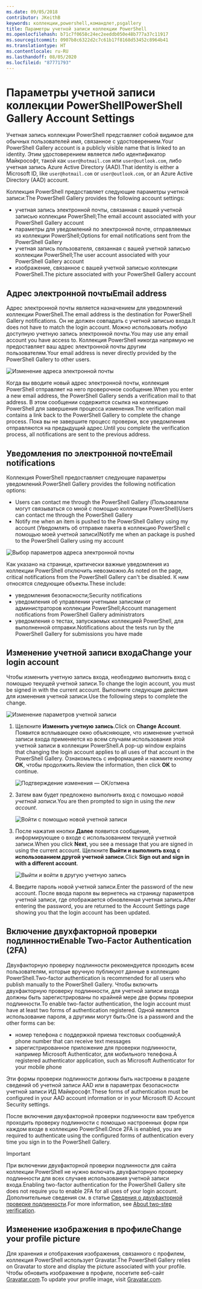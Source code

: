 ```yaml
---
ms.date: 09/05/2018
contributor: JKeithB
keywords: коллекции,powershell,командлет,psgallery
title: Параметры учетной записи коллекции PowerShell
ms.openlocfilehash: b71c7f0658c24ec2eeddb050e48b777a37c11917
ms.sourcegitcommit: 0907b8c6322d2c7c61b17f8168d53452c8964b41
ms.translationtype: HT
ms.contentlocale: ru-RU
ms.lasthandoff: 08/05/2020
ms.locfileid: "87771793"
---
```

# <a name="powershell-gallery-account-settings"></a><span data-ttu-id="7eed1-103">Параметры учетной записи коллекции PowerShell</span><span class="sxs-lookup"><span data-stu-id="7eed1-103">PowerShell Gallery Account Settings</span></span>

<span data-ttu-id="7eed1-104">Учетная запись коллекции PowerShell представляет собой видимое для обычных пользователей имя, связанное с удостоверением.</span><span class="sxs-lookup"><span data-stu-id="7eed1-104">Your PowerShell Gallery account is a publicly visible name that is linked to an identity.</span></span> <span data-ttu-id="7eed1-105">Этим удостоверением является либо идентификатор Майкрософт, такой как `user@hotmail.com` или `user@outlook.com`, либо учетная запись Azure Active Directory (AAD).</span><span class="sxs-lookup"><span data-stu-id="7eed1-105">That identity is either a Microsoft ID, like `user@hotmail.com` or `user@outlook.com`, or an Azure Active Directory (AAD) account.</span></span>

<span data-ttu-id="7eed1-106">Коллекция PowerShell предоставляет следующие параметры учетной записи:</span><span class="sxs-lookup"><span data-stu-id="7eed1-106">The PowerShell Gallery provides the following account settings:</span></span>

- <span data-ttu-id="7eed1-107">учетная запись электронной почты, связанная с вашей учетной записью коллекции PowerShell;</span><span class="sxs-lookup"><span data-stu-id="7eed1-107">The email account associated with your PowerShell Gallery account</span></span>
- <span data-ttu-id="7eed1-108">параметры для уведомлений по электронной почте, отправляемых из коллекции PowerShell;</span><span class="sxs-lookup"><span data-stu-id="7eed1-108">Options for email notifications sent from the PowerShell Gallery</span></span>
- <span data-ttu-id="7eed1-109">учетная запись пользователя, связанная с вашей учетной записью коллекции PowerShell;</span><span class="sxs-lookup"><span data-stu-id="7eed1-109">The user account associated with your PowerShell Gallery account</span></span>
- <span data-ttu-id="7eed1-110">изображение, связанное с вашей учетной записью коллекции PowerShell.</span><span class="sxs-lookup"><span data-stu-id="7eed1-110">The picture associated with your PowerShell Gallery account</span></span>

## <a name="email-address"></a><span data-ttu-id="7eed1-111">Адрес электронной почты</span><span class="sxs-lookup"><span data-stu-id="7eed1-111">Email address</span></span>

<span data-ttu-id="7eed1-112">Адрес электронной почты является назначением для уведомлений коллекции PowerShell.</span><span class="sxs-lookup"><span data-stu-id="7eed1-112">The email address is the destination for PowerShell Gallery notifications.</span></span> <span data-ttu-id="7eed1-113">Он не должен совпадать с учетной записью входа.</span><span class="sxs-lookup"><span data-stu-id="7eed1-113">It does not have to match the login account.</span></span> <span data-ttu-id="7eed1-114">Можно использовать любую доступную учетную запись электронной почты.</span><span class="sxs-lookup"><span data-stu-id="7eed1-114">You may use any email account you have access to.</span></span> <span data-ttu-id="7eed1-115">Коллекция PowerShell никогда напрямую не предоставляет ваш адрес электронной почты другим пользователям.</span><span class="sxs-lookup"><span data-stu-id="7eed1-115">Your email address is never directly provided by the PowerShell Gallery to other users.</span></span>

![Изменение адреса электронной почты](media/managing-account/PSGallery_AcccountEmailAddress.png)

<span data-ttu-id="7eed1-117">Когда вы вводите новый адрес электронной почты, коллекция PowerShell отправляет на него проверочное сообщение.</span><span class="sxs-lookup"><span data-stu-id="7eed1-117">When you enter a new email address, the PowerShell Gallery sends a verification mail to that address.</span></span> <span data-ttu-id="7eed1-118">В этом сообщении содержится ссылка на коллекцию PowerShell для завершения процесса изменения.</span><span class="sxs-lookup"><span data-stu-id="7eed1-118">The verification mail contains a link back to the PowerShell Gallery to complete the change process.</span></span> <span data-ttu-id="7eed1-119">Пока вы не завершите процесс проверки, все уведомления отправляются на предыдущий адрес.</span><span class="sxs-lookup"><span data-stu-id="7eed1-119">Until you complete the verification process, all notifications are sent to the previous address.</span></span>

## <a name="email-notifications"></a><span data-ttu-id="7eed1-120">Уведомления по электронной почте</span><span class="sxs-lookup"><span data-stu-id="7eed1-120">Email notifications</span></span>

<span data-ttu-id="7eed1-121">Коллекция PowerShell предоставляет следующие параметры уведомлений.</span><span class="sxs-lookup"><span data-stu-id="7eed1-121">PowerShell Gallery provides the following notification options:</span></span>

- <span data-ttu-id="7eed1-122">Users can contact me through the PowerShell Gallery (Пользователи могут связываться со мной с помощью коллекции PowerShell)</span><span class="sxs-lookup"><span data-stu-id="7eed1-122">Users can contact me through the PowerShell Gallery</span></span>
- <span data-ttu-id="7eed1-123">Notify me when an item is pushed to the PowerShell Gallery using my account (Уведомлять об отправке пакета в коллекцию PowerShell с помощью моей учетной записи)</span><span class="sxs-lookup"><span data-stu-id="7eed1-123">Notify me when an package is pushed to the PowerShell Gallery using my account</span></span>

![Выбор параметров адреса электронной почты](media/managing-account/PSGallery_AccountEmailOptions.png)

<span data-ttu-id="7eed1-125">Как указано на странице, критически важные уведомления из коллекции PowerShell отключить невозможно.</span><span class="sxs-lookup"><span data-stu-id="7eed1-125">As noted on the page, critical notifications from the PowerShell Gallery can't be disabled.</span></span>
<span data-ttu-id="7eed1-126">К ним относятся следующие объекты.</span><span class="sxs-lookup"><span data-stu-id="7eed1-126">These include:</span></span>

- <span data-ttu-id="7eed1-127">уведомления безопасности;</span><span class="sxs-lookup"><span data-stu-id="7eed1-127">Security notifications</span></span>
- <span data-ttu-id="7eed1-128">уведомления об управлении учетными записями от администраторов коллекции PowerShell;</span><span class="sxs-lookup"><span data-stu-id="7eed1-128">Account management notifications from PowerShell Gallery administrators</span></span>
- <span data-ttu-id="7eed1-129">уведомления о тестах, запускаемых коллекцией PowerShell, для выполненной отправки.</span><span class="sxs-lookup"><span data-stu-id="7eed1-129">Notifications about the tests run by the PowerShell Gallery for submissions you have made</span></span>

## <a name="change-your-login-account"></a><span data-ttu-id="7eed1-130">Изменение учетной записи входа</span><span class="sxs-lookup"><span data-stu-id="7eed1-130">Change your login account</span></span>

<span data-ttu-id="7eed1-131">Чтобы изменить учетную запись входа, необходимо выполнить вход с помощью текущей учетной записи.</span><span class="sxs-lookup"><span data-stu-id="7eed1-131">To change the login account, you must be signed in with the current account.</span></span> <span data-ttu-id="7eed1-132">Выполните следующие действия для изменения учетной записи.</span><span class="sxs-lookup"><span data-stu-id="7eed1-132">Use the following steps to complete the change.</span></span>

![Изменение параметров учетной записи](media/managing-account/PSGallery_LoginAccountSettings.png)

1. <span data-ttu-id="7eed1-134">Щелкните **Изменить учетную запись**.</span><span class="sxs-lookup"><span data-stu-id="7eed1-134">Click on **Change Account**.</span></span> <span data-ttu-id="7eed1-135">Появится всплывающее окно объясняющее, что изменение учетной записи входа применяется ко всем случаям использования этой учетной записи в коллекции PowerShell.</span><span class="sxs-lookup"><span data-stu-id="7eed1-135">A pop-up window explains that changing the login account applies to all uses of that account in the PowerShell Gallery.</span></span> <span data-ttu-id="7eed1-136">Ознакомьтесь с информацией и нажмите кнопку **ОК**, чтобы продолжить.</span><span class="sxs-lookup"><span data-stu-id="7eed1-136">Review the information, then click **OK** to continue.</span></span>

   ![Подтверждение изменения — OK/отмена](media/managing-account/PSGallery_LoginAccountChange-1.png)

2. <span data-ttu-id="7eed1-138">Затем вам будет предложено выполнить вход с помощью _новой учетной записи_.</span><span class="sxs-lookup"><span data-stu-id="7eed1-138">You are then prompted to sign in using the _new account_.</span></span>

   ![Войти с помощью новой учетной записи](media/managing-account/PSGallery_LoginAccountChange-2.png)

3. <span data-ttu-id="7eed1-140">После нажатия кнопки **Далее** появится сообщение, информирующее о входе с использованием текущей учетной записи.</span><span class="sxs-lookup"><span data-stu-id="7eed1-140">When you click **Next**, you see a message that you are signed in using the current account.</span></span>
   <span data-ttu-id="7eed1-141">Щелкните **Выйти и выполнить вход с использованием другой учетной записи**.</span><span class="sxs-lookup"><span data-stu-id="7eed1-141">Click **Sign out and sign in with a different account**.</span></span>

   ![Выйти и войти в другую учетную запись](media/managing-account/PSGallery_LoginAccountChange-3.png)

4. <span data-ttu-id="7eed1-143">Введите пароль новой учетной записи.</span><span class="sxs-lookup"><span data-stu-id="7eed1-143">Enter the password of the new account.</span></span> <span data-ttu-id="7eed1-144">После ввода пароля вы вернетесь на страницу параметров учетной записи, где отображается обновленная учетная запись.</span><span class="sxs-lookup"><span data-stu-id="7eed1-144">After entering the password, you are returned to the Account Settings page showing you that the login account has been updated.</span></span>

## <a name="enable-two-factor-authentication-2fa"></a><span data-ttu-id="7eed1-145">Включение двухфакторной проверки подлинности</span><span class="sxs-lookup"><span data-stu-id="7eed1-145">Enable Two-Factor Authentication (2FA)</span></span>

<span data-ttu-id="7eed1-146">Двухфакторную проверку подлинности рекомендуется проходить всем пользователям, которые вручную публикуют данные в коллекцию PowerShell.</span><span class="sxs-lookup"><span data-stu-id="7eed1-146">Two-factor authentication is recommended for all users who publish manually to the PowerShell Gallery.</span></span> <span data-ttu-id="7eed1-147">Чтобы включить двухфакторную проверку подлинности, для учетной записи входа должны быть зарегистрированы по крайней мере две формы проверки подлинности.</span><span class="sxs-lookup"><span data-stu-id="7eed1-147">To enable two-factor authentication, the login account must have at least two forms of authentication registered.</span></span> <span data-ttu-id="7eed1-148">Одной является использование пароля, а другими могут быть:</span><span class="sxs-lookup"><span data-stu-id="7eed1-148">One is a password and the other forms can be:</span></span>

- <span data-ttu-id="7eed1-149">номер телефона с поддержкой приема текстовых сообщений;</span><span class="sxs-lookup"><span data-stu-id="7eed1-149">A phone number that can receive text messages</span></span>
- <span data-ttu-id="7eed1-150">зарегистрированное приложение для проверки подлинности, например Microsoft Authenticator, для мобильного телефона.</span><span class="sxs-lookup"><span data-stu-id="7eed1-150">A registered authenticator application, such as Microsoft Authenticator for your mobile phone</span></span>

<span data-ttu-id="7eed1-151">Эти формы проверки подлинности должны быть настроены в разделе сведений об учетной записи AAD или в параметрах безопасности учетной записи ИД Майкрософт.</span><span class="sxs-lookup"><span data-stu-id="7eed1-151">These forms of authentication must be configured in your AAD account information or in your Microsoft ID Account Security settings.</span></span>

<span data-ttu-id="7eed1-152">После включения двухфакторной проверки подлинности вам требуется проходить проверку подлинности с помощью настроенных форм при каждом входе в коллекцию PowerShell.</span><span class="sxs-lookup"><span data-stu-id="7eed1-152">Once 2FA is enabled, you are required to authenticate using the configured forms of authentication every time you sign in to the PowerShell Gallery.</span></span>

> [!IMPORTANT]
> <span data-ttu-id="7eed1-153">При включении двухфакторной проверки подлинности для сайта коллекции PowerShell не нужно включать двухфакторную проверку подлинности для всех случаев использования учетной записи входа.</span><span class="sxs-lookup"><span data-stu-id="7eed1-153">Enabling two-factor authentication for the PowerShell Gallery site does not require you to enable 2FA for all uses of your login account.</span></span> <span data-ttu-id="7eed1-154">Дополнительные сведения см. в статье [Сведения о двухфакторной проверке подлинности](https://support.microsoft.com/help/12408/microsoft-account-about-two-step-verification).</span><span class="sxs-lookup"><span data-stu-id="7eed1-154">For more information, see [About two-step verification](https://support.microsoft.com/help/12408/microsoft-account-about-two-step-verification).</span></span>

## <a name="change-your-profile-picture"></a><span data-ttu-id="7eed1-155">Изменение изображения в профиле</span><span class="sxs-lookup"><span data-stu-id="7eed1-155">Change your profile picture</span></span>

<span data-ttu-id="7eed1-156">Для хранения и отображения изображения, связанного с профилем, коллекция PowerShell использует Gravatar.</span><span class="sxs-lookup"><span data-stu-id="7eed1-156">The PowerShell Gallery relies on Gravatar to store and display the picture associated with your profile.</span></span> <span data-ttu-id="7eed1-157">Чтобы обновить изображение в профиле, посетите веб-сайт [Gravatar.com](http://www.gravatar.com/).</span><span class="sxs-lookup"><span data-stu-id="7eed1-157">To update your profile image, visit [Gravatar.com](http://www.gravatar.com/).</span></span>

